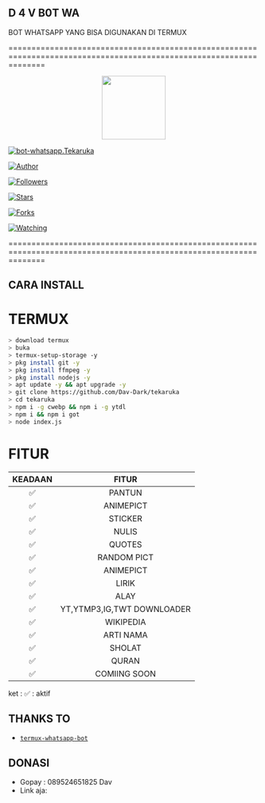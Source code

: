 ## D 4 V B0T WA 
BOT WHATSAPP YANG BISA DIGUNAKAN DI TERMUX

====================================================================================================================

<p align="center">

<img src="https://raw.githubusercontent.com/mhankbarbar/whatsapp-bot/master/media/img/Kaguya.png" width="128" height="128"/>

</p>

<p align="center">

<a href="#"><img title="bot-whatsapp.Tekaruka" src="https://img.shields.io/badge/Whatsapp.Tekaruka Bot-green?colorA=%23ff0000&colorB=%23017e40&style=for-the-badge"></a>

</p>

<p align="center">

<a href="https://github.com/Dav-Dark."><img title="Author" src="https://img.shields.io/badge/Author-Tekaruka-red.svg?style=for-the-badge&logo=github"></a>

</p>

<p align="center">

<a href="https://github.com/Dav-Dark/followers"><img title="Followers" src="https://img.shields.io/github/followers/anonymus?color=blue&style=flat-square"></a>

<a href="https://github.com/Dav-Dark/bot-whatsapp.isukashi/stargazers/"><img title="Stars" src="https://img.shields.io/github/stars/anoynmus/bot-whatsapp.isukashi?color=red&style=flat-square"></a>

<a href="https://github.com/Dav-Dark/bot-whatsapp.isukashi/network/members"><img title="Forks" src="https://img.shields.io/github/forks/anoynmus/bot-whatsapp.isukashi?color=red&style=flat-square"></a>

<a href="https://github.com/Dav-Dark/bot-whatsapp.isukashi/watchers"><img title="Watching" src="https://img.shields.io/github/watchers/anoynmus/bot-whatsapp.isukashi?label=Watchers&color=blue&style=flat-square"></a>

</p>

====================================================================================================================


## CARA INSTALL
# TERMUX
```bash
> download termux
> buka
> termux-setup-storage -y
> pkg install git -y
> pkg install ffmpeg -y
> pkg install nodejs -y
> apt update -y && apt upgrade -y
> git clone https://github.com/Dav-Dark/tekaruka
> cd tekaruka
> npm i -g cwebp && npm i -g ytdl
> npm i && npm i got
> node index.js
```


# FITUR

| KEADAAN       |               FITUR     |
| :-----------: | :--------------------------------:  |
|       ✅       |    PANTUN                         |
|       ✅       | ANIMEPICT                         |
|       ✅       | STICKER                           |
|       ✅       | NULIS                             |
|       ✅       | QUOTES                            |
|       ✅       | RANDOM PICT                       |
|       ✅       | ANIMEPICT                         |
|       ✅       | LIRIK                             |
|       ✅       | ALAY                              |
|       ✅       | YT,YTMP3,IG,TWT DOWNLOADER        |
|       ✅       | WIKIPEDIA                         |
|       ✅       | ARTI NAMA                         |
|       ✅       | SHOLAT                            |
|       ✅       | QURAN                             |
|       ✅       | COMIING SOON                      |

ket : ✅ : aktif




## THANKS TO
* [`termux-whatsapp-bot`](https://github.com/fdciabdul/termux-whatsapp-bot)

## DONASI
* Gopay : 089524651825 Dav
* Link aja:
